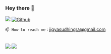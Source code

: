 ### Hey there 👋

![](https://visitor-badge.laobi.icu/badge?page_id=jigyasudhingra) [![Github](https://img.shields.io/github/followers/jigyasudhingra?label=Followers&logo=Github)](https://github.com/jigyasudhingra)

```📫 How to reach me``` :   jigyasudhingra@gmail.com
<!-- Here are some ideas to get you started: -->

<!-- - 🌱 I’m currently learning React
- 👯 I’m looking to collaborate on ...
- 🤔 I’m looking for help with AI Music Generation -->
<br>
<div class="container">
<a href="https://github-readme-stats.vercel.app/api?username=jigyasudhingra">
  <img  align="center" src="https://github-readme-stats.vercel.app/api?username=jigyasudhingra&count_private=true&show_icons=true&hide=contribs" />
</a>
<a href="https://github-readme-stats.vercel.app/api/top-langs/?username=jigyasudhingra&hide=php">
  <img align="center" src="https://github-readme-stats.vercel.app/api/top-langs/?username=jigyasudhingra&hide=php&layout=compact" />
</a>
</div>








